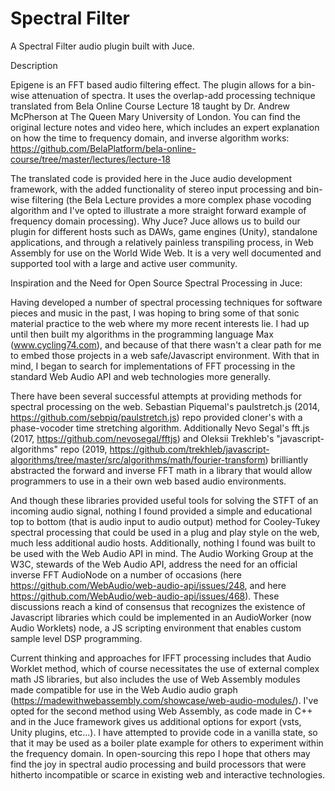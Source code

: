 # Spectral Filter
A Spectral Filter audio plugin built with Juce.

Description

Epigene is an FFT based audio filtering effect. The plugin allows for a bin-wise attenuation of spectra. It uses the overlap-add processing technique translated from Bela Online Course Lecture 18 taught by Dr. Andrew McPherson at The Queen Mary University of London. You can find the original lecture notes and video here, which includes an expert explanation on how the time to frequency domain, and inverse algorithm works: https://github.com/BelaPlatform/bela-online-course/tree/master/lectures/lecture-18

The translated code is provided here in the Juce audio development framework, with the added functionality of stereo input processing and bin-wise filtering (the Bela Lecture provides a more complex phase vocoding algorithm and I've opted to illustrate a more straight forward example of frequency domain processing). Why Juce? Juce allows us to build our plugin for different hosts such as DAWs, game engines (Unity), standalone applications, and through a relatively painless transpiling process, in Web Assembly for use on the World Wide Web. It is a very well documented and supported tool with a large and active user community.

Inspiration and the Need for Open Source Spectral Processing in Juce:

Having developed a number of spectral processing techniques for software pieces and music in the past, I was hoping to bring some of that sonic material practice to the web where my more recent interests lie. I had up until then built my algorithms in the programming language Max (www.cycling74.com), and because of that there wasn't a clear path for me to embed those projects in a web safe/Javascript environment. With that in mind, I began to search for implementations of FFT processing in the standard Web Audio API and web technologies more generally. 

There have been several successful attempts at providing methods for spectral processing on the web. Sebastian Piquemal's paulstretch.js (2014, https://github.com/sebpiq/paulstretch.js) repo provided cloner's with a phase-vocoder time stretching algorithm. Additionally Nevo Segal's fft.js (2017, https://github.com/nevosegal/fftjs) and Oleksii Trekhleb's "javascript-algorithms" repo (2019, https://github.com/trekhleb/javascript-algorithms/tree/master/src/algorithms/math/fourier-transform) brilliantly abstracted the forward and inverse FFT math in a library that would allow programmers to use in a their own web based audio environments. 

And though these libraries provided useful tools for solving the STFT of an incoming audio signal, nothing I found provided a simple and educational top to bottom (that is audio input to audio output) method for Cooley-Tukey spectral processing that could be used in a plug and play style on the web, much less additional audio hosts. Additionally, nothing I found was built to be used with the Web Audio API in mind. The Audio Working Group at the W3C, stewards of the Web Audio API, address the need for an official inverse FFT AudioNode on a number of occasions (here https://github.com/WebAudio/web-audio-api/issues/248, and here https://github.com/WebAudio/web-audio-api/issues/468). These discussions reach a kind of consensus that recognizes the existence of Javascript libraries which could be implemented in an AudioWorker (now Audio Worklets) node, a JS scripting environment that enables custom sample level DSP programming. 

Current thinking and approaches for IFFT processing includes that Audio Worklet method, which of course necessitates the use of external complex math JS libraries, but also includes the use of Web Assembly modules made compatible for use in the Web Audio audio graph (https://madewithwebassembly.com/showcase/web-audio-modules/). I've opted for the second method using Web Assembly, as code made in C++ and in the Juce framework gives us additional options for export (vsts, Unity plugins, etc...). I have attempted to provide code in a vanilla state, so that it may be used as a boiler plate example for others to experiment within the frequency domain. In open-sourcing this repo I hope that others may find the joy in spectral audio processing and build processors that were hitherto incompatible or scarce in existing web and interactive technologies.
